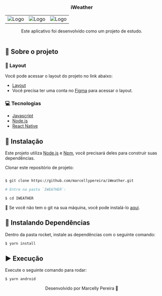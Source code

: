  <p align="center">
  <h3 align="center">iWeather</h3>

 <div align="center">
  <table>
    <tr>
      <td><img src="https://github.com/marcellypereira/iWeather/assets/116754560/c6ff508a-e133-454f-987d-72c07fbd6679" alt="Logo" /></td>
      <td><img src="https://github.com/marcellypereira/iWeather/assets/116754560/c885a71b-8195-46ba-b633-5e17949e8fd4" alt="Logo" /></td>
       <td><img src="https://github.com/marcellypereira/iWeather/assets/116754560/89d239ad-2e46-49a6-8252-d79b91096554" alt="Logo" /></td>  
 </tr>
  </table>
</div>

  <p align="center">
    Este aplicativo foi desenvolvido como um projeto de estudo.
    <br />
    <br />
  </p>
</p>

## :book: Sobre o projeto

### :art: Layout

Você pode acessar o layout do projeto no link abaixo:

* [Layout](https://www.figma.com/file/KDuzfRKllgefxzZ5DweOvL/iWeather-%E2%80%A2-Projeto-React-Native-(Community)?type=design&node-id=3-376&mode=design&t=zRtEheQyKAXGJplb-0)
* Você precisa ter uma conta no [Figma](https://www.figma.com) para acessar o layout.


### :computer: Tecnologias

* [Javascript](https://www.javascript.com/)
* [Node.js](https://nodejs.org/en/)
* [React Native](https://reactnative.dev/)

## :bricks: Instalação

Este projeto utiliza [Node.js](https://nodejs.org/en/) e [Npm](https://www.npmjs.com/), você precisará deles para construir suas dependências.


Clonar este repositório de projeto:
```bash

$ git clone https://github.com/marcellypereira/iWeather.git

# Entre na pasta `IWEATHER`:

$ cd IWEATHER
```

🚨 Se você não tem o git na sua máquina, você pode instalá-lo [aqui](https://git-scm.com/downloads).


## :construction: Instalando Dependências

Dentro da pasta rocket, instale as dependências com o seguinte comando:

```bash
$ yarn install
```

## :arrow_forward: Execução

Execute o seguinte comando para rodar:

```bash
$ yarn android
```



<p align="center">Desenvolvido por Marcelly Pereira 💜</p>
